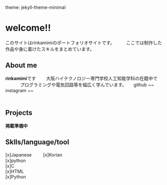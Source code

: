 theme: jekyll-theme-minimal

# welcome!!   
このサイトはrinkamimiのポートフォリオサイトです。     　　
ここでは制作した作品や身に着けたスキルをまとめています。    　　

## About me
**rinkamimi**です　　
大阪ハイテクノロジー専門学校人工知能学科の在籍中で       　　　
プログラミングや電気回路等を幅広く学んでいます。       　
github ~~     
instagram ~~     
　　

## Projects

**掲載準備中**



## Sklls/language/tool
[x]Japanese　   　
[x]Korian　   
[x]python        
[x]C     
[x]HTML     
[x]Python    



